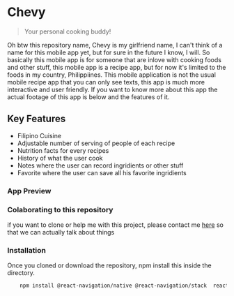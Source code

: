 # Chevy
> Your personal cooking buddy!

Oh btw this repository name, Chevy is my girlfriend name, I can't think of a name for this mobile app yet, but for sure in the future I know, I will. So basically this mobile app is for someone that are inlove with cooking foods and other stuff, this mobile app is a recipe app, but for now it's limited to the foods in my country, Philippiines. This mobile application is not the usual mobile recipe app that you can only see texts, this app is much more interactive and user friendly. If you want to  know more about this app the actual footage of this app is below and the features of it. 

## Key Features
- Filipino Cuisine 
- Adjustable number of serving of people of each recipe 
- Nutrition facts for every recipes
- History of what the user cook
- Notes where the user can record ingridients or other stuff
- Favorite where the user can save all his favorite ingridients

### App Preview


### Colaborating to this repository
if you want to clone or help me with this project, please contact me [here](https://www.facebook.com/ecovillaraza3/) so that we can actually talk about things

### Installation
Once you cloned or download the repository, npm install this inside the directory.
```sh
    npm install @react-navigation/native @react-navigation/stack  react-native-reanimated react-native-gesture-handler react-native-screens react-native-safe-area-context @react-native-community/masked-view @react-navigation/bottom-tabs expo-sqlite expo-font moment
```
